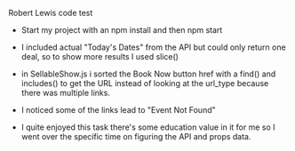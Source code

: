 Robert Lewis code test

- Start my project with an npm install and then npm start 

- I included actual "Today's Dates" from the API but could only return one deal, so to show more results I used slice()

- in SellableShow.js i sorted the Book Now button href with a find() and includes() to get the URL instead of looking at the url_type because there was multiple links.

- I noticed some of the links lead to "Event Not Found"

- I quite enjoyed this task there's some education value in it for me so I went over the specific time on figuring the API and props data. 


